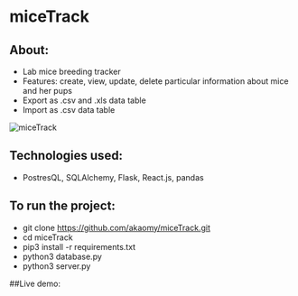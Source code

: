 # miceTrack

## About:
- Lab mice breeding tracker
- Features: create, view, update, delete particular information about mice and her pups
- Export as .csv and .xls data table
- Import as .csv data table

![miceTrack](https://user-images.githubusercontent.com/6992753/177911666-dcc6631c-cf76-44d3-a811-99750f1a39ae.png)

## Technologies used:
- PostresQL, SQLAlchemy, Flask, React.js, pandas


## To run the project:
- git clone https://github.com/akaomy/miceTrack.git
- cd miceTrack
- pip3 install -r requirements.txt
- python3 database.py
- python3 server.py

##Live demo:

